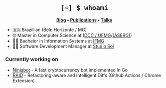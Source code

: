 <h2 align="center" style="font-family: Consolas, monospace;">
	[~] $ whoami
</h2>

<p align="center">
	<strong>
		<a href="https://brito.com.br/">Blog</a>
		•
		<a href="https://scholar.google.com.br/citations?user=5uKHnJ8AAAAJ">Publications</a>
		•
		<a href="https://slides.com/rodrigo73">Talks</a>
	</strong>
</p>


- :brazil: Brazillian (Belo Horizonte / MG)
- :nerd_face: Master in Computer Science at ([DCC / UFMG](http://ppgcc.dcc.ufmg.br)/[(ASERG)](http://aserg.labsoft.dcc.ufmg.br))
- :man_student: Bachelor in Information Systems at [IFMG](https://www.ifmg.edu.br/)
- :man_technologist: Software Development Manager at [Studio Sol](https://www.studiosol.com.br)

### Currently working on

- [Ninjabot](https://github.com/rodrigo-brito/ninjabot) - A fast cryptocurrency bot implemented in Go
- [RAID](https://github.com/rodrigo-brito/refactoring-aware-diff) - Refactoring-aware and Intelligent Diffs (Github Actions / Chrome Extension)

